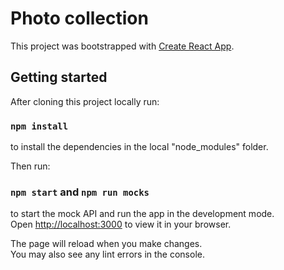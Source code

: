 # Photo collection

This project was bootstrapped with [Create React App](https://github.com/facebook/create-react-app).

## Getting started

After cloning this project locally run:

### `npm install`

to install the dependencies in the local "node_modules" folder.

Then run:

### `npm start` and `npm run mocks`

to start the mock API and run the app in the development mode.\
Open [http://localhost:3000](http://localhost:3000) to view it in your browser.

The page will reload when you make changes.\
You may also see any lint errors in the console.
